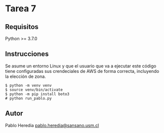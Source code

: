 Tarea 7
=======


Requisitos
----------

Python >= 3.7.0

Instrucciones
-------------

Se asume un entorno Linux y que el usuario que va a ejecutar este código tiene configuradas sus crendeciales de AWS de forma correcta, incluyendo la elección de zona.


    $ python -m venv venv
    $ source venv/bin/activate
    $ python -m pip install boto3
    # python run_pablo.py
    
Autor
-----

Pablo Heredia <pablo.heredia@sansano.usm.cl>
